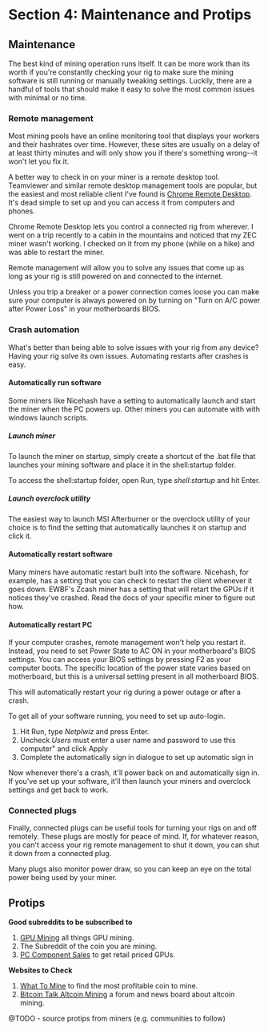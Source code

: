 # Section 4: Maintenance and Protips

## Maintenance

The best kind of mining operation runs itself. It can be more work than its worth if you're constantly checking your rig to make sure the mining software is still running or manually tweaking settings. Luckily, there are a handful of tools that should make it easy to solve the most common issues with minimal or no time.

### Remote management

Most mining pools have an online monitoring tool that displays your workers and their hashrates over time. However, these sites are usually on a delay of at least thirty minutes and will only show you if there's something wrong--it won't let you fix it.

A better way to check in on your miner is a remote desktop tool. Teamviewer and similar remote desktop management tools are popular, but the easiest and most reliable client I've found is [Chrome Remote Desktop](https://chrome.google.com/webstore/detail/chrome-remote-desktop/gbchcmhmhahfdphkhkmpfmihenigjmpp?hl=en). It's dead simple to set up and you can access it from computers and phones.

Chrome Remote Desktop lets you control a connected rig from wherever. I went on a trip recently to a cabin in the mountains and noticed that my ZEC miner wasn't working. I checked on it from my phone (while on a hike) and was able to restart the miner.

Remote management will allow you to solve any issues that come up as long as your rig is still powered on and connected to the internet.

Unless you trip a breaker or a power connection comes loose you can make sure your computer is always powered on by turning on "Turn on A/C power after Power Loss" in your motherboards BIOS. 

### Crash automation

What's better than being able to solve issues with your rig from any device? Having your rig solve its own issues. Automating restarts after crashes is easy.

#### Automatically run software

Some miners like Nicehash have a setting to automatically launch and start the miner when the PC powers up. Other miners you can automate with with windows launch scripts.

##### Launch miner

To launch the miner on startup, simply create a shortcut of the .bat file that launches your mining software and place it in the shell:startup folder.

To access the shell:startup folder, open Run, type _shell:startup_ and hit Enter.

##### Launch overclock utility

The easiest way to launch MSI Afterburner or the overclock utility of your choice is to find the setting that automatically launches it on startup and click it.

#### Automatically restart software

Many miners have automatic restart built into the software. Nicehash, for example, has a setting that you can check to restart the client whenever it goes down. EWBF's Zcash miner has a setting that will retart the GPUs if it notices they've crashed. Read the docs of your specific miner to figure out how.

#### Automatically restart PC

If your computer crashes, remote management won't help you restart it. Instead, you need to set Power State to AC ON in your motherboard's BIOS settings. You can access your BIOS settings by pressing F2 as your computer boots. The specific location of the power state varies based on motherboard, but this is a universal setting present in all motherboard BIOS.

This will automatically restart your rig during a power outage or after a crash.

To get all of your software running, you need to set up auto-login.

1. Hit Run, type _Netplwiz_ and press Enter.
2. Uncheck _Users_ must enter a user name and password to use this computer" and click Apply
3. Complete the automatically sign in dialogue to set up automatic sign in

Now whenever there's a crash, it'll power back on and automatically sign in. If you've set up your software, it'll then launch your miners and overclock settings and get back to work.

### Connected plugs

Finally, connected plugs can be useful tools for turning your rigs on and off remotely. These plugs are mostly for peace of mind. If, for whatever reason, you can't access your rig remote management to shut it down, you can shut it down from a connected plug.

Many plugs also monitor power draw, so you can keep an eye on the total power being used by your miner.

## Protips

__Good subreddits to be subscribed to__
1. [GPU Mining](https://www.reddit.com/r/gpumining/) all things GPU mining.
2. The Subreddit of the coin you are mining.
3. [PC Component Sales](https://www.reddit.com/r/buildapcsales/) to get retail priced GPUs.

__Websites to Check__
1. [What To Mine](whattomine.com) to find the most profitable coin to mine.
2. [Bitcoin Talk Altcoin Mining](https://bitcointalk.org/index.php?board=160.0) a forum and news board about altcoin mining.

@TODO - source protips from miners (e.g. communities to follow)
